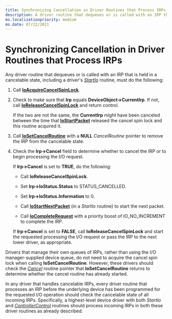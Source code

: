 ```yaml
---
title: Synchronizing Cancellation in Driver Routines that Process IRPs
description: A driver routine that dequeues or is called with an IRP that is held in a cancelable state must synchronize cancellation.
ms.localizationpriority: medium
ms.date: 07/22/2021
---
```


# Synchronizing Cancellation in Driver Routines that Process IRPs

Any driver routine that dequeues or is called with an IRP that is held in a cancelable state, including a driver's [*StartIo*](/windows-hardware/drivers/ddi/wdm/nc-wdm-driver_startio) routine, must do the following:

1. Call [**IoAcquireCancelSpinLock**](/previous-versions/windows/hardware/drivers/ff548196(v=vs.85)).

1. Check to make sure that **Irp** equals **DeviceObject-&gt;CurrentIrp**. If not, call [**IoReleaseCancelSpinLock**](/previous-versions/windows/hardware/drivers/ff549550(v=vs.85)) and return control.

    If the two are not the same, the **CurrentIrp** might have been canceled between the time that [**IoStartPacket**](/windows-hardware/drivers/ddi/ntifs/nf-ntifs-iostartpacket) released the cancel spin lock and this routine acquired it.

1. Call [**IoSetCancelRoutine**](/windows-hardware/drivers/ddi/wdm/nf-wdm-iosetcancelroutine) with a **NULL** *CancelRoutine* pointer to remove the IRP from the cancelable state.

1. Check the **Irp-&gt;Cancel** field to determine whether to cancel the IRP or to begin processing the I/O request.

    If **Irp-&gt;Cancel** is set to **TRUE**, do the following:

    - Call **IoReleaseCancelSpinLock**.

    - Set **Irp-&gt;IoStatus.Status** to STATUS\_CANCELLED.

    - Set **Irp-&gt;IoStatus.Information** to 0.

    - Call [**IoStartNextPacket**](/windows-hardware/drivers/ddi/ntifs/nf-ntifs-iostartnextpacket) (in a *StartIo* routine) to start the next packet.

    - Call [**IoCompleteRequest**](/windows-hardware/drivers/ddi/wdm/nf-wdm-iocompleterequest) with a priority boost of IO\_NO\_INCREMENT to complete the IRP.

    If **Irp-&gt;Cancel** is set to **FALSE**, call **IoReleaseCancelSpinLock** and start the requested processing the I/O request or pass the IRP to the next lower driver, as appropriate.

Drivers that manage their own queues of IRPs, rather than using the I/O manager-supplied device queue, do not need to acquire the cancel spin lock when calling **IoSetCancelRoutine**. However, these drivers should check the [*Cancel*](/windows-hardware/drivers/ddi/wdm/nc-wdm-driver_cancel) routine pointer that **IoSetCancelRoutine** returns to determine whether the cancel routine has already started.

In any driver that handles cancelable IRPs, every driver routine that processes an IRP before the underlying device has been programmed for the requested I/O operation should check the cancelable state of all incoming IRPs. Specifically, a highest-level device driver with both *StartIo* and [*ControllerControl*](writing-controllercontrolroutines.md) routines should process incoming IRPs in both these driver routines as already described.
